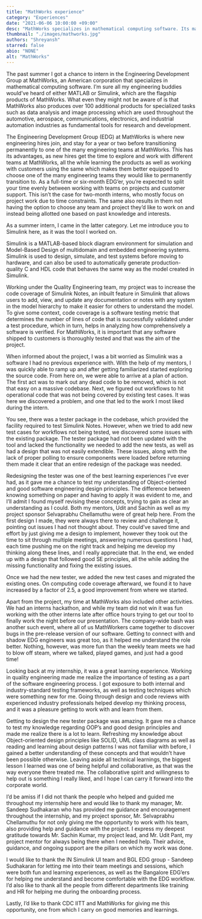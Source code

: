 ```yaml
---
title: "MathWorks experience"
category: "Experiences"
date: "2021-06-06 10:00:00 +09:00"
desc: "MathWorks specializes in mathematical computing software. Its major products include MATLAB and Simulink, which support data analysis and simulation. Check out Shreyansh’s internship experience at MathWorks."
thumbnail: "./images/mathworks.jpg"
authors: "Shreyansh"
starred: false
abio: "NONE"
alt: "MathWorks"
---
```


The past summer I got a chance to intern in the Engineering Development Group at MathWorks, an American corporation that specializes in mathematical computing software. I’m sure all my engineering buddies would’ve heard of either MATLAB or Simulink, which are the flagship products of MathWorks. What even they might not be aware of is that MathWorks also produces over 100 additional products for specialized tasks such as data analysis and image processing which are used throughout the automotive, aerospace, communications, electronics, and industrial automation industries as fundamental tools for research and development.

The Engineering Development Group (EDG) at MathWorks is where new engineering hires join, and stay for a year or two before transitioning permanently to one of the many engineering teams at MathWorks. This has its advantages, as new hires get the time to explore and work with different teams at MathWorks, all the while learning the products as well as working with customers using the same which makes them better equipped to choose one of the many engineering teams they would like to permanently transition to. As a full-time or six-month EDG’er, you’re expected to split your time evenly between working with teams on projects and customer support. This isn’t the case for two-month interns, who mostly focus on project work due to time constraints. The same also results in them not having the option to choose any team and project they’d like to work on and instead being allotted one based on past knowledge and interests.

As a summer intern, I came in the latter category. Let me introduce you to Simulink here, as it was the tool I worked on. 

Simulink is a MATLAB-based block diagram environment for simulation and Model-Based Design of multidomain and embedded engineering systems. Simulink is used to design, simulate, and test systems before moving to hardware, and can also be used to automatically generate production-quality C and HDL code that behaves the same way as the model created in Simulink.

Working under the Quality Engineering team, my project was to increase the code coverage of Simulink Notes, an inbuilt feature in Simulink that allows users to add, view, and update any documentation or notes with any system in the model hierarchy to make it easier for others to understand the model. To give some context, code coverage is a software testing metric that determines the number of lines of code that is successfully validated under a test procedure, which in turn, helps in analyzing how comprehensively a software is verified. For MathWorks, it is important that any software shipped to customers is thoroughly tested and that was the aim of the project.

When informed about the project, I was a bit worried as Simulink was a software I had no previous experience with. With the help of my mentors, I was quickly able to ramp up and after getting familiarized started exploring the source code. From here on, we were able to arrive at a plan of action. The first act was to mark out any dead code to be removed, which is not that easy on a massive codebase. Next, we figured out workflows to hit operational code that was not being covered by existing test cases. It was here we discovered a problem, and one that led to the work I most liked during the intern.

You see, there was a tester package in the codebase, which provided the facility required to test Simulink Notes. However, when we tried to add new test cases for workflows not being tested, we discovered some issues with the existing package. The tester package had not been updated with the tool and lacked the functionality we needed to add the new tests, as well as had a design that was not easily extendible. These issues, along with the lack of proper polling to ensure components were loaded before returning them made it clear that an entire redesign of the package was needed.

Redesigning the tester was one of the best learning experiences I’ve ever had, as it gave me a chance to test my understanding of Object-oriented and good software engineering design principles. The difference between knowing something on paper and having to apply it was evident to me, and I’ll admit I found myself revising these concepts, trying to gain as clear an understanding as I could. Both my mentors, Udit and Sachin as well as my project sponsor Selvaprabhu Chellamuthu were of great help here. From the first design I made, they were always there to review and challenge it, pointing out issues I had not thought about. They could’ve saved time and effort by just giving me a design to implement, however they took out the time to sit through multiple meetings, answering numerous questions I had, each time pushing me on the right track and helping me develop my thinking along these lines, and I really appreciate that. In the end, we ended up with a design that followed good SE principles, all the while adding the missing functionality and fixing the existing issues.

Once we had the new tester, we added the new test cases and migrated the existing ones. On computing code coverage afterward, we found it to have increased by a factor of 2.5, a good improvement from where we started.

Apart from the project, my time at MathWorks also included other activities. We had an interns hackathon, and while my team did not win it was fun working with the other interns late after office hours trying to get our tool to finally work the night before our presentation. The company-wide bash was another such event, where all of us MathWorkers came together to discover bugs in the pre-release version of our software. Getting to connect with and shadow EDG engineers was great too, as it helped me understand the role better. Nothing, however, was more fun than the weekly team meets we had to blow off steam, where we talked, played games, and just had a good time!

Looking back at my internship, it was a great learning experience. Working in quality engineering made me realize the importance of testing as a part of the software engineering process. I got exposure to both internal and industry-standard testing frameworks, as well as testing techniques which were something new for me. Going through design and code reviews with experienced industry professionals helped develop my thinking process, and it was a pleasure getting to work with and learn from them. 

Getting to design the new tester package was amazing. It gave me a chance to test my knowledge regarding OOP’s and good design principles and made me realize there is a lot to learn. Refreshing my knowledge about Object-oriented design principles like SOLID, UML class diagrams as well as reading and learning about design patterns I was not familiar with before, I gained a better understanding of these concepts and that wouldn’t have been possible otherwise. Leaving aside all technical learnings, the biggest lesson I learned was one of being helpful and collaborative, as that was the way everyone there treated me. The collaborative spirit and willingness to help out is something I really liked, and I hope I can carry it forward into the corporate world.

I’d be amiss if I did not thank the people who helped and guided me throughout my internship here and would like to thank my manager, Mr. Sandeep Sudhakaran who has provided me guidance and encouragement throughout the internship, and my project sponsor, Mr. Selvaprabhu Chellamuthu for not only giving me the opportunity to work with his team, also providing help and guidance with the project. I express my deepest gratitude towards Mr. Sachin Kumar, my project lead, and Mr. Udit Pant, my project mentor for always being there when I needed help. Their advice, guidance, and ongoing support are the pillars on which my work was done.

I would like to thank the IN Simulink UI team and BGL EDG group - Sandeep Sudhakaran for letting me into their team meetings and sessions, which were both fun and learning experiences, as well as the Bangalore EDG’ers for helping me understand and become comfortable with the EDG workflow. I’d also like to thank all the people from different departments like training and HR for helping me during the onboarding process.

Lastly, I’d like to thank CDC IITT and MathWorks for giving me this opportunity, one from which I carry on good memories and learnings.